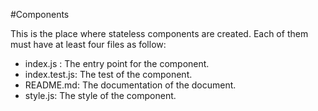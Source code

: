 #Components

This is the place where stateless components are created.
Each of them must have at least four files as follow:

- index.js : The entry point for the component.
- index.test.js: The test of the component.
- README.md: The documentation of the document.
- style.js: The style of the component.
